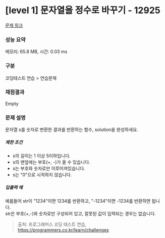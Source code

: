 # [level 1] 문자열을 정수로 바꾸기 - 12925 

[문제 링크](https://school.programmers.co.kr/learn/courses/30/lessons/12925) 

### 성능 요약

메모리: 65.8 MB, 시간: 0.03 ms

### 구분

코딩테스트 연습 > 연습문제

### 채점결과

Empty

### 문제 설명

<p>문자열 s를 숫자로 변환한 결과를 반환하는 함수, solution을 완성하세요.</p>

<h5>제한 조건</h5>

<ul>
<li>s의 길이는 1 이상 5이하입니다.</li>
<li>s의 맨앞에는 부호(+, -)가 올 수 있습니다.</li>
<li>s는 부호와 숫자로만 이루어져있습니다.</li>
<li>s는 "0"으로 시작하지 않습니다.</li>
</ul>

<h5>입출력 예</h5>

<p>예를들어 str이 "1234"이면 1234를 반환하고, "-1234"이면 -1234를 반환하면 됩니다.<br>
str은 부호(+,-)와 숫자로만 구성되어 있고, 잘못된 값이 입력되는 경우는 없습니다.</p>


> 출처: 프로그래머스 코딩 테스트 연습, https://programmers.co.kr/learn/challenges